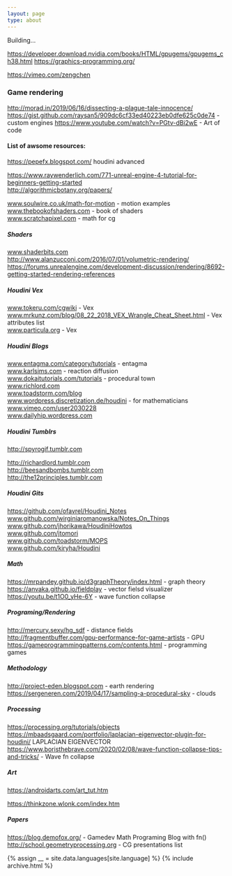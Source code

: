 ```yaml
---
layout: page
type: about
---
```


Building...



https://developer.download.nvidia.com/books/HTML/gpugems/gpugems_ch38.html
https://graphics-programming.org/

https://vimeo.com/zengchen


### Game rendering
http://morad.in/2019/06/16/dissecting-a-plague-tale-innocence/
https://gist.github.com/raysan5/909dc6cf33ed40223eb0dfe625c0de74 - custom engines
https://www.youtube.com/watch?v=PGtv-dBi2wE - Art of code


#### List of awsome resources:   

https://pepefx.blogspot.com/ houdini advanced


https://www.raywenderlich.com/771-unreal-engine-4-tutorial-for-beginners-getting-started   
http://algorithmicbotany.org/papers/   

www.soulwire.co.uk/math-for-motion - motion examples  
www.thebookofshaders.com  - book of shaders    
www.scratchapixel.com - math for cg  


##### Shaders   

www.shaderbits.com  
http://www.alanzucconi.com/2016/07/01/volumetric-rendering/  
https://forums.unrealengine.com/development-discussion/rendering/8692-getting-started-rendering-references

##### Houdini Vex  

www.tokeru.com/cgwiki  - Vex  
www.mrkunz.com/blog/08_22_2018_VEX_Wrangle_Cheat_Sheet.html - Vex attributes list   
www.particula.org - Vex    

##### Houdini Blogs   

www.entagma.com/category/tutorials - entagma  
www.karlsims.com - reaction diffusion   
www.dokaitutorials.com/tutorials - procedural town  
www.richlord.com       
www.toadstorm.com/blog    
www.wordpress.discretization.de/houdini - for mathematicians  
www.vimeo.com/user2030228   
www.dailyhip.wordpress.com   

##### Houdini Tumblrs  

http://spyrogif.tumblr.com   

http://richardlord.tumblr.com    
http://beesandbombs.tumblr.com    
http://the12principles.tumblr.com     

##### Houdini Gits   

https://github.com/ofavrel/Houdini_Notes
www.github.com/wirginiaromanowska/Notes_On_Things     
www.github.com/jhorikawa/HoudiniHowtos    
www.github.com/jtomori  
www.github.com/toadstorm/MOPS     
www.github.com/kiryha/Houdini  

##### Math  

https://mrpandey.github.io/d3graphTheory/index.html - graph theory   
https://anvaka.github.io/fieldplay - vector fielsd visualizer   
https://youtu.be/t1O0_yHe-6Y - wave function collapse  
##### Programing/Rendering   

http://mercury.sexy/hg_sdf - distance fields    
http://fragmentbuffer.com/gpu-performance-for-game-artists - GPU  
https://gameprogrammingpatterns.com/contents.html - programming games  

##### Methodology  

http://project-eden.blogspot.com - earth rendering   
https://sergeneren.com/2019/04/17/sampling-a-procedural-sky - clouds

##### Processing  

https://processing.org/tutorials/objects  
https://mbaadsgaard.com/portfolio/laplacian-eigenvector-plugin-for-houdini/ LAPLACIAN EIGENVECTOR
https://www.boristhebrave.com/2020/02/08/wave-function-collapse-tips-and-tricks/  - Wave fn collapse  
##### Art  
https://androidarts.com/art_tut.htm   

https://thinkzone.wlonk.com/index.htm  


##### Papers  
https://blog.demofox.org/ - Gamedev Math Programing Blog with fn()   
http://school.geometryprocessing.org - CG presentations list   






{% assign __ = site.data.languages[site.language] %}
{% include archive.html %}
